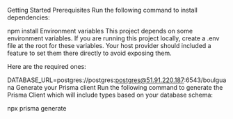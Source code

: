 Getting Started
Prerequisites
Run the following command to install dependencies:

npm install
Environment variables
This project depends on some environment variables. If you are running this project locally, create a .env file at the root for these variables. Your host provider should included a feature to set them there directly to avoid exposing them.

Here are the required ones:

DATABASE_URL=postgres://postgres:postgres@51.91.220.187:6543/boulguana
Generate your Prisma client
Run the following command to generate the Prisma Client which will include types based on your database schema:

npx prisma generate
